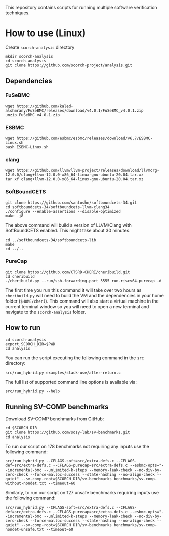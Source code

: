 This repository contains scripts for running multiple software verification techniques.


# How to use (Linux)
Create `scorch-analysis` directory
```
mkdir scorch-analysis
cd scorch-analysis
git clone https://github.com/scorch-project/analysis.git
```


## Dependencies
### FuSeBMC
```
wget https://github.com/kaled-alshmrany/FuSeBMC/releases/download/v4.0.1/FuSeBMC_v4.0.1.zip
unzip FuSeBMC_v4.0.1.zip
```
### ESBMC
```
wget https://github.com/esbmc/esbmc/releases/download/v6.7/ESBMC-Linux.sh
bash ESBMC-Linux.sh
```
### clang
```
wget https://github.com/llvm/llvm-project/releases/download/llvmorg-12.0.0/clang+llvm-12.0.0-x86_64-linux-gnu-ubuntu-20.04.tar.xz
tar xf clang+llvm-12.0.0-x86_64-linux-gnu-ubuntu-20.04.tar.xz
```
### SoftBoundCETS
```
git clone https://github.com/santoshn/softboundcets-34.git
cd softboundcets-34/softboundcets-llvm-clang34
./configure --enable-assertions --disable-optimized
make -j8
```
The above command will build a version of LLVM/Clang with SoftBoundCETS enabled. This might take about 30 minutes.
```
cd ../softboundcets-34/softboundcets-lib
make
cd ../..
```
### PureCap
```
git clone https://github.com/CTSRD-CHERI/cheribuild.git
cd cheribuild
./cheribuild.py --run/ssh-forwarding-port 5555 run-riscv64-purecap -d
```
The first time you run this command it will take over two hours as `cheribuild.py` will need to build the VM and the dependencies in your home folder (`$HOME/cheri`). This command will also start a virtual machine in the current terminal window so you will need to open a new terminal and navigate to the `scorch-analysis` folder.


## How to run

```
cd scorch-analysis
export SCORCH_DIR=$PWD
cd analysis
```

You can run the script executing the following command in the `src` directory:
```
src/run_hybrid.py examples/stack-use/after-return.c
```

The full list of supported command line options is available via:
```
src/run_hybrid.py --help
```


## Running SV-COMP benchmarks

Download SV-COMP benchmarks from GitHub:
```
cd $SCORCH_DIR
git clone https://github.com/sosy-lab/sv-benchmarks.git
cd analysis 
```

To run our script on 178 benchmarks not requiring any inputs use the following command:
```
src/run_hybrid.py --CFLAGS-soft=src/extra-defs.c --CFLAGS-def=src/extra-defs.c --CFLAGS-purecap=src/extra-defs.c --esbmc-opts="--incremental-bmc --unlimited-k-steps --memory-leak-check --no-div-by-zero-check --force-malloc-success --state-hashing --no-align-check --quiet" --sv-comp-root=$SCORCH_DIR/sv-benchmarks benchmarks/sv-comp-without-nondet.txt --timeout=60
```

Similarly, to run our script on 127 unsafe benchmarks requiring inputs use the following command:
```
src/run_hybrid.py --CFLAGS-soft=src/extra-defs.c --CFLAGS-def=src/extra-defs.c --CFLAGS-purecap=src/extra-defs.c --esbmc-opts="--incremental-bmc --unlimited-k-steps --memory-leak-check --no-div-by-zero-check --force-malloc-success --state-hashing --no-align-check --quiet" --sv-comp-root=$SCORCH_DIR/sv-benchmarks benchmarks/sv-comp-nondet-unsafe.txt --timeout=60
```

